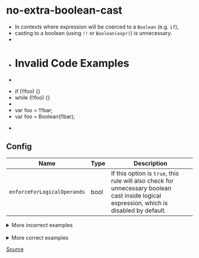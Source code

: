 <!--
 generated docs file, do not edit by hand, see xtask/docgen 
-->
# no-extra-boolean-cast

* In contexts where expression will be coerced to a `Boolean` (e.g. `if`),
* casting to a boolean (using `!!` or `Boolean(expr)`) is unnecessary.
*
* # Invalid Code Examples
* ```js
* if (!!foo) {}
* while (!!foo) {}
*
* var foo = !!!bar;
* var foo = Boolean(!!bar);
* ```

## Config
| Name | Type | Description |
| ---- | ---- | ----------- |
| `enforceForLogicalOperands` | bool |  If this option is `true`, this rule will also check for unnecessary boolean<br>cast inside logical expression, which is disabled by default. |

<details>
 <summary> More incorrect examples </summary>

```js
if (!!foo) {}
```

```js
do {} while (!!foo)
```

```js
while (!!foo) {}
```

```js
!!foo ? bar : baz
```

```js
for (; !!foo;) {}
```

```js
!!!foo
```

```js
Boolean(!!foo)
```

```js
new Boolean(!!foo)
```

```js
if (Boolean(foo)) {}
```

```js
do {} while (Boolean(foo))
```

```js
while (Boolean(foo)) {}
```

```js
Boolean(foo) ? bar : baz
```

```js
for (; Boolean(foo);) {}
```

```js
!Boolean(foo)
```

```js
!Boolean(foo && bar)
```

```js
!Boolean(foo + bar)
```

```js
!Boolean(+foo)
```

```js
!Boolean(foo())
```

```js
!Boolean(foo = bar)
```

```js
!Boolean(...foo);
```

```js
!Boolean(foo, bar());
```

```js
!Boolean((foo, bar()));
```

```js
!Boolean();
```

```js
!(Boolean());
```

```js
if (!Boolean()) { foo() }
```

```js
while (!Boolean()) { foo() }
```

```js
if (Boolean()) { foo() }
```

```js
while (Boolean()) { foo() }
```

```js
Boolean(Boolean(foo))
```

```js
Boolean(!!foo, bar)
```
</details><br>
<details>
 <summary> More correct examples </summary>

```js
Boolean(bar, !!baz);
```

```js
var foo = !!bar;
```

```js
function foo() { return !!bar; }
```

```js
var foo = bar() ? !!baz : !!bat
```

```js
for(!!foo;;) {}
```

```js
for(;; !!foo) {}
```

```js
var foo = Boolean(bar);
```

```js
function foo() { return Boolean(bar); }
```

```js
var foo = bar() ? Boolean(baz) : Boolean(bat)
```

```js
for(Boolean(foo);;) {}
```

```js
for(;; Boolean(foo)) {}
```

```js
if (new Boolean(foo)) {}
```
</details>

[Source](../../../rslint_core/src/groups/errors/no_extra_boolean_cast.rs)